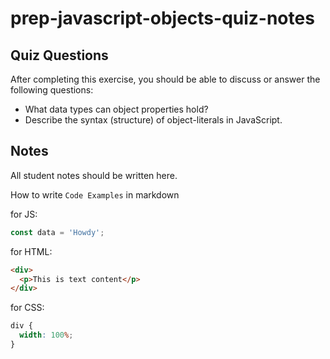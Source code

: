 # prep-javascript-objects-quiz-notes

## Quiz Questions

After completing this exercise, you should be able to discuss or answer the following questions:

- What data types can object properties hold?
  <!-- string -->
  <!-- boolean -->
  <!-- object -->
  <!-- symbol -->
  <!-- number -->
  <!-- undefined -->
- Describe the syntax (structure) of object-literals in JavaScript.
<!-- object litral can be cultivated using curly brackets as the following

const dog={
name:'mochi'
} -->

## Notes

All student notes should be written here.

How to write `Code Examples` in markdown

for JS:

```javascript
const data = 'Howdy';
```

for HTML:

```html
<div>
  <p>This is text content</p>
</div>
```

for CSS:

```css
div {
  width: 100%;
}
```

